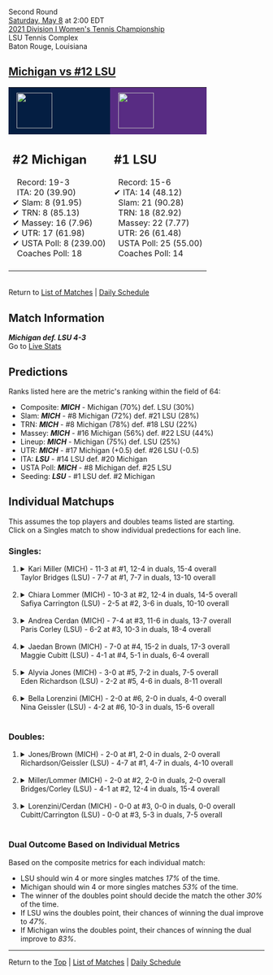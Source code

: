 Second Round[](#top)<a name="top"></a>  
[Saturday, May 8](../../schedule/05-08.md) at 2:00 EDT  
[2021 Division I Women's Tennis Championship](../index.md)  
LSU Tennis Complex  
Baton Rouge, Louisiana  
## [Michigan vs #12 LSU](https://www.ncaa.com/game/5833684)  

<table><tr style="background-color: #d9d9d9 !important"><td style="background-color: #041E42 !important"><img src="https://www.ncaa.com/sites/default/files/images/logos/schools/m/michigan.70.png" width="70" height="70" style="padding: 8px;" /></td><td style="background-color: #582C83 !important"><img src="https://www.ncaa.com/sites/default/files/images/logos/schools/l/lsu.70.png" width="70" height="70" style="padding: 8px;" /></td></tr><tr>
<td>  

<h2>#2 Michigan</h2>  
&nbsp; Record: 19-3<br>  
&nbsp; ITA: 20 (39.90)<br>  
&#10004; Slam: 8 (91.95)<br>  
&#10004; TRN: 8 (85.13)<br>  
&#10004; Massey: 16 (7.96)<br>  
&#10004; UTR: 17 (61.98)<br>  
&#10004; USTA Poll: 8 (239.00)<br>  
&nbsp; Coaches Poll: 18<br>  
<br>  

</td>
<td>  

<h2>#1 LSU</h2>  
&nbsp; Record: 15-6<br>  
&#10004; ITA: 14 (48.12)<br>  
&nbsp; Slam: 21 (90.28)<br>  
&nbsp; TRN: 18 (82.92)<br>  
&nbsp; Massey: 22 (7.77)<br>  
&nbsp; UTR: 26 (61.48)<br>  
&nbsp; USTA Poll: 25 (55.00)<br>  
&nbsp; Coaches Poll: 14<br>  
<br>  

</td>
</tr></table>  


<br>Return to [List of Matches](../index.md) &#124; [Daily Schedule](../../schedule/05-08.md)

## Match Information  
***Michigan def. LSU 4-3***  
Go to [Live Stats](http://stats.statbroadcast.com/broadcast/?id=350355)  

## Predictions  

Ranks listed here are the metric's ranking within the field of 64:  
- Composite: ***MICH*** - Michigan (70%) def. LSU (30%)  
- Slam: ***MICH*** - #8 Michigan (72%) def. #21 LSU (28%)  
- TRN: ***MICH*** - #8 Michigan (78%) def. #18 LSU (22%)  
- Massey: ***MICH*** - #16 Michigan (56%) def. #22 LSU (44%)  
- Lineup: ***MICH*** - Michigan (75%) def. LSU (25%)  
- UTR: ***MICH*** - #17 Michigan (+0.5) def. #26 LSU (-0.5)  
- ITA: ***LSU*** - #14 LSU def. #20 Michigan  
- USTA Poll: ***MICH*** - #8 Michigan def. #25 LSU  
- Seeding: ***LSU*** - #1 LSU def. #2 Michigan  

## Individual Matchups  
This assumes the top players and doubles teams listed are starting.  
Click on a Singles match to show individual predections for each line.  

### Singles:  

<ol>
<li><details>
<summary markdown="span">Kari Miller (MICH) - 11-3 at #1, 12-4 in duals, 15-4 overall<br>Taylor Bridges (LSU) - 7-7 at #1, 7-7 in duals, 13-10 overall</summary>
<h4>Predictions</h4><ul>
<li>Composite: <b><i>MICH</i></b> - Miller (81%) def. Bridges (19%)</li>  
<li>Slam: <b><i>MICH</i></b> - Miller (81%) def. Bridges (19%)</li>  
<li>TRN: <b><i>MICH</i></b> - Miller (80%) def. Bridges (20%)</li>  
<li>Massey: <b><i>MICH</i></b> - Miller (81%) def. Bridges (19%)</li>  
<li>UTR: <b><i>MICH</i></b> - Miller (82%) def. Bridges (18%)</li>  
<li>ITA: <b><i>LSU</i></b> - Bridges (11.61) def. Miller (10.66)</li>  
</ul>
</details>&nbsp;</li>
<li><details>
<summary markdown="span">Chiara Lommer (MICH) - 10-3 at #2, 12-4 in duals, 14-5 overall<br>Safiya Carrington (LSU) - 2-5 at #2, 3-6 in duals, 10-10 overall</summary>
<h4>Predictions</h4><ul>
<li>Composite: <b><i>MICH</i></b> - Lommer (71%) def. Carrington (29%)</li>  
<li>Slam: <b><i>MICH</i></b> - Lommer (68%) def. Carrington (32%)</li>  
<li>TRN: <b><i>MICH</i></b> - Lommer (72%) def. Carrington (28%)</li>  
<li>Massey: <b><i>MICH</i></b> - Lommer (79%) def. Carrington (21%)</li>  
<li>UTR: <b><i>MICH</i></b> - Lommer (65%) def. Carrington (35%)</li>  
<li>ITA: <b><i>LSU</i></b> - Carrington (4.09) def. Lommer (2.49)</li>  
</ul>
</details>&nbsp;</li>
<li><details>
<summary markdown="span">Andrea Cerdan (MICH) - 7-4 at #3, 11-6 in duals, 13-7 overall<br>Paris Corley (LSU) - 6-2 at #3, 10-3 in duals, 18-4 overall</summary>
<h4>Predictions</h4><ul>
<li>Composite: <b><i>LSU</i></b> - Corley (82%) def. Cerdan (18%)</li>  
<li>Slam: <b><i>LSU</i></b> - Corley (75%) def. Cerdan (25%)</li>  
<li>TRN: <b><i>LSU</i></b> - Corley (88%) def. Cerdan (12%)</li>  
<li>Massey: <b><i>LSU</i></b> - Corley (78%) def. Cerdan (22%)</li>  
<li>UTR: <b><i>LSU</i></b> - Corley (87%) def. Cerdan (13%)</li>  
<li>ITA: <b><i>LSU</i></b> - Corley (9.83) def. Cerdan (1.79)</li>  
</ul>
</details>&nbsp;</li>
<li><details>
<summary markdown="span">Jaedan Brown (MICH) - 7-0 at #4, 15-2 in duals, 17-3 overall<br>Maggie Cubitt (LSU) - 4-1 at #4, 5-1 in duals, 6-4 overall</summary>
<h4>Predictions</h4><ul>
<li>Composite: <b><i>MICH</i></b> - Brown (61%) def. Cubitt (39%)</li>  
<li>Slam: <b><i>MICH</i></b> - Brown (65%) def. Cubitt (35%)</li>  
<li>TRN: <b><i>MICH</i></b> - Brown (71%) def. Cubitt (29%)</li>  
<li>Massey: <b><i>LSU</i></b> - Cubitt (59%) def. Brown (41%)</li>  
<li>UTR: <b><i>MICH</i></b> - Brown (66%) def. Cubitt (34%)</li>  
<li>ITA: <b><i>MICH</i></b> - Brown (2.65) def. Cubitt (2.11)</li>  
</ul>
</details>&nbsp;</li>
<li><details>
<summary markdown="span">Alyvia Jones (MICH) - 3-0 at #5, 7-2 in duals, 7-5 overall<br>Eden Richardson (LSU) - 2-2 at #5, 4-6 in duals, 8-11 overall</summary>
<h4>Predictions</h4><ul>
<li>Composite: <b><i>MICH</i></b> - Jones (71%) def. Richardson (29%)</li>  
<li>Slam: <b><i>MICH</i></b> - Jones (68%) def. Richardson (32%)</li>  
<li>TRN: <b><i>MICH</i></b> - Jones (70%) def. Richardson (30%)</li>  
<li>Massey: <b><i>MICH</i></b> - Jones (72%) def. Richardson (28%)</li>  
<li>UTR: <b><i>MICH</i></b> - Jones (74%) def. Richardson (26%)</li>  
<li>ITA: <b><i>MICH</i></b> - Jones (2.08) def. Richardson (1.47)</li>  
</ul>
</details>&nbsp;</li>
<li><details>
<summary markdown="span">Bella Lorenzini (MICH) - 2-0 at #6, 2-0 in duals, 4-0 overall<br>Nina Geissler (LSU) - 4-2 at #6, 10-3 in duals, 15-6 overall</summary>
<h4>Predictions</h4><ul>
<li>Composite: <b><i>MICH</i></b> - Lorenzini (51%) def. Geissler (49%)</li>  
<li>Slam: <b><i>LSU</i></b> - Geissler (55%) def. Lorenzini (45%)</li>  
<li>TRN: <b><i>LSU</i></b> - Geissler (68%) def. Lorenzini (32%)</li>  
<li>Massey: <b><i>MICH</i></b> - Lorenzini (75%) def. Geissler (25%)</li>  
<li>UTR: <b><i>MICH</i></b> - Lorenzini (53%) def. Geissler (47%)</li>  
<li>ITA: <b><i>MICH</i></b> - Lorenzini (2.86) def. Geissler (2.01)</li>  
</ul>
</details>&nbsp;</li>
</ol>

### Doubles:  

<ol>
<li><details>
<summary markdown="span">Jones/Brown (MICH) - 2-0 at #1, 2-0 in duals, 2-0 overall<br>Richardson/Geissler (LSU) - 4-7 at #1, 4-7 in duals, 4-10 overall</summary>
<br>Sorry, we don't have any metrics for this match
</details>&nbsp;</li>
<li><details>
<summary markdown="span">Miller/Lommer (MICH) - 2-0 at #2, 2-0 in duals, 2-0 overall<br>Bridges/Corley (LSU) - 4-1 at #2, 12-4 in duals, 15-4 overall</summary>
<br>Sorry, we don't have any metrics for this match
</details>&nbsp;</li>
<li><details>
<summary markdown="span">Lorenzini/Cerdan (MICH) - 0-0 at #3, 0-0 in duals, 0-0 overall<br>Cubitt/Carrington (LSU) - 0-0 at #3, 5-3 in duals, 7-5 overall</summary>
<br>Sorry, we don't have any metrics for this match
</details>&nbsp;</li>
</ol>

### Dual Outcome Based on Individual Metrics  
  
Based on the composite metrics for each individual match:  
- LSU should win 4 or more singles matches *17%* of the time.  
- Michigan should win 4 or more singles matches *53%* of the time.  
- The winner of the doubles point should decide the match the other *30%* of the time.  
- If LSU wins the doubles point, their chances of winning the dual improve to *47%*.  
- If Michigan wins the doubles point, their chances of winning the dual improve to *83%*.  
  
------

Return to the [Top](#top) &#124; [List of Matches](../index.md) &#124; [Daily Schedule](../../schedule/05-08.md)  
